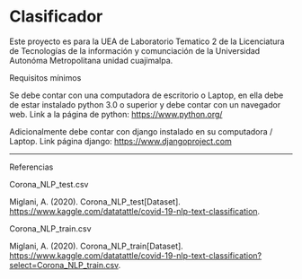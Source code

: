 # Clasificador
Este proyecto es para la UEA de Laboratorio Tematico 2 de la Licenciatura de Tecnologías de la información y comunciación de la Universidad Autonóma Metropolitana unidad cuajimalpa.


Requisitos mínimos


Se debe contar con una computadora de escritorio o Laptop, en ella debe de estar instalado python 3.0 o superior y debe contar con un navegador web.
Link a la página de python: https://www.python.org/


Adicionalmente debe contar con django instalado en su computadora / Laptop. 
Link página django: https://www.djangoproject.com


********************************************************************************************************************************************************

Referencias


Corona_NLP_test.csv

Miglani, A. (2020). Corona_NLP_test[Dataset]. https://www.kaggle.com/datatattle/covid-19-nlp-text-classification.


Corona_NLP_train.csv

Miglani, A. (2020). Corona_NLP_train[Dataset]. https://www.kaggle.com/datatattle/covid-19-nlp-text-classification?select=Corona_NLP_train.csv.


